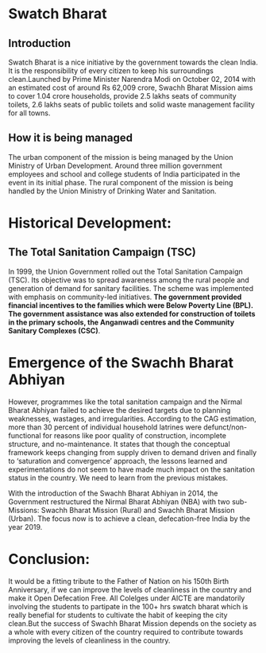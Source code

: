 
# Swatch Bharat 

## Introduction 
Swatch Bharat is a nice initiative by the government towards the clean India. It is the responsibility of every citizen to keep his surroundings clean.Launched by Prime Minister Narendra Modi on October 02, 2014 with an estimated cost of around Rs 62,009 crore, Swachh Bharat Mission aims to cover 1.04 crore households, provide 2.5 lakhs seats of community toilets, 2.6 lakhs seats of public toilets and solid waste management facility for all towns.



## How it is being managed

The urban component of the mission is being managed by the Union Ministry of Urban Development. Around three million government employees and school and college students of India participated in the event in its initial phase. The rural component of the mission is being handled by the Union Ministry of Drinking Water and Sanitation.

# Historical Development:

## The Total Sanitation Campaign (TSC)

In 1999, the Union Government rolled out the Total Sanitation Campaign (TSC). Its objective was to spread awareness among the rural people and generation of demand for sanitary facilities. The scheme was implemented with emphasis on community-led initiatives. **The government provided financial incentives to the families which were Below Poverty Line (BPL). The government assistance was also extended for construction of toilets in the primary schools, the Anganwadi centres and the Community Sanitary Complexes (CSC)**.

# Emergence of the Swachh Bharat Abhiyan

However, programmes like the total sanitation campaign and the Nirmal Bharat Abhiyan failed to achieve the desired targets due to planning weaknesses, wastages, and irregularities. According to the CAG estimation, more than 30 percent of individual household latrines were defunct/non-functional for reasons like poor quality of construction, incomplete structure, and no-maintenance. It states that though the conceptual framework keeps changing from supply driven to demand driven and finally to ‘saturation and convergence’ approach, the lessons learned and experimentations do not seem to have made much impact on the sanitation status in the country. We need to learn from the previous mistakes.

With the introduction of the Swachh Bharat Abhiyan in 2014, the Government restructured the Nirmal Bharat Abhiyan (NBA) with two sub-Missions: Swachh Bharat Mission (Rural) and Swachh Bharat Mission (Urban). The focus now is to achieve a clean, defecation-free India by the year 2019.

# Conclusion:
It would be a fitting tribute to the Father of Nation on his 150th Birth Anniversary, if we can improve the levels of cleanliness in the country and make it Open Defecation Free. All Colelges under AICTE are mandatorily involving the students to partipate in the 100+ hrs swatch bharat which is really benefial for students to cultivate the habit of keeping the city clean.But the success of Swachh Bharat Mission depends on the society as a whole with every citizen of the country required to contribute towards improving the levels of cleanliness in the country.


